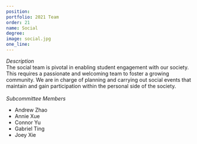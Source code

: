 ```yaml
---
position: 
portfolio: 2021 Team
order: 21
name: Social
degree: 
image: social.jpg
one_line:
---
```

*Description*
<br>
The social team is pivotal in enabling student engagement with our society. This requires a passionate and welcoming team to
foster a growing community. We are in charge of planning and carrying out social events that maintain and gain participation within
the personal side of the society.
<br><br>
*Subcommittee Members*
<br>
* Andrew Zhao
* Annie Xue
* Connor Yu
* Gabriel Ting
* Joey Xie
<br><br>
